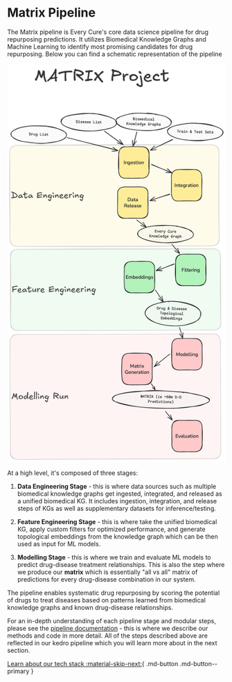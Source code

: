 # Matrix Pipeline

The Matrix pipeline is Every Cure's core data science pipeline for drug repurposing predictions. It utilizes Biomedical Knowledge Graphs and Machine Learning to identify most promising candidates for drug repurposing. Below you can find a schematic representation of the pipeline

![Matrix Pipeline](../../assets/getting_started/matrix_overview.png)

At a high level, it's composed of three stages:

1. **Data Engineering Stage** - this is where data sources such as multiple biomedical knowledge graphs get ingested, integrated, and released as a unified biomedical KG. It includes ingestion, integration, and release steps of KGs as well as supplementary datasets for inference/testing.

2. **Feature Engineering Stage** - this is where take the unified biomedical KG, apply custom filters for optimized performance, and generate topological embeddings from the knowledge graph which can be then used as input for ML models. 

3. **Modelling Stage** - this is where we train and evaluate ML models to predict drug-disease treatment relationships. This is also the step where we produce our **matrix** which is essentially "all vs all" matrix of predictions for every drug-disease combination in our system. 

The pipeline enables systematic drug repurposing by scoring the potential of drugs to treat diseases based on patterns learned from biomedical knowledge graphs and known drug-disease relationships.

For an in-depth understanding of each pipeline stage and modular steps, please see the [pipeline documentation](../../pipeline/index.md) - this is where we describe our methods and code in more detail. All of the steps described above are reflected in our kedro pipeline which you will learn more about in the next section.

[Learn about our tech stack :material-skip-next:](./tech_stack.md){ .md-button .md-button--primary }
